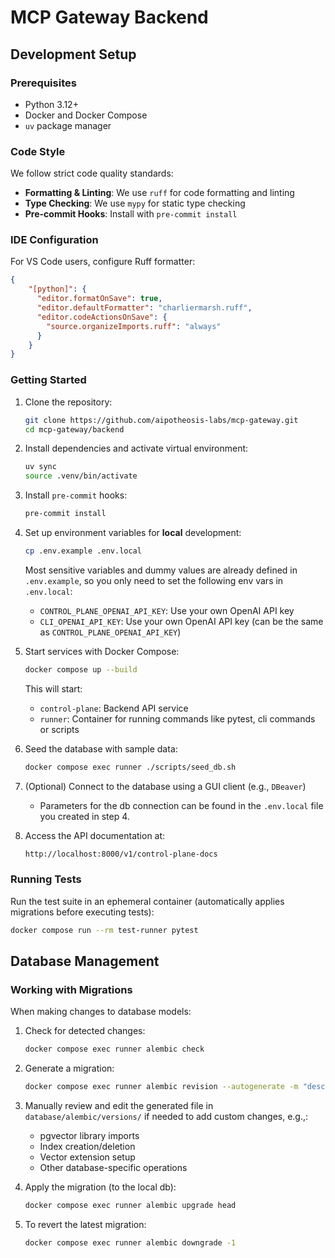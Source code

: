 # MCP Gateway Backend

## Development Setup

### Prerequisites

- Python 3.12+
- Docker and Docker Compose
- `uv` package manager

### Code Style

We follow strict code quality standards:

- **Formatting & Linting**: We use `ruff` for code formatting and linting
- **Type Checking**: We use `mypy` for static type checking
- **Pre-commit Hooks**: Install with `pre-commit install`

### IDE Configuration

For VS Code users, configure Ruff formatter:

```json
{
    "[python]": {
      "editor.formatOnSave": true,
      "editor.defaultFormatter": "charliermarsh.ruff",
      "editor.codeActionsOnSave": {
        "source.organizeImports.ruff": "always"
      }
    }
}
```

### Getting Started

1. Clone the repository:

   ```bash
   git clone https://github.com/aipotheosis-labs/mcp-gateway.git
   cd mcp-gateway/backend
   ```

1. Install dependencies and activate virtual environment:

   ```bash
   uv sync
   source .venv/bin/activate
   ```

1. Install `pre-commit` hooks:

   ```bash
   pre-commit install
   ```

1. Set up environment variables for **local** development:

   ```bash
   cp .env.example .env.local
   ```

   Most sensitive variables and dummy values are already defined in `.env.example`, so you only need to set the following env vars in `.env.local`:

   - `CONTROL_PLANE_OPENAI_API_KEY`: Use your own OpenAI API key
   - `CLI_OPENAI_API_KEY`: Use your own OpenAI API key (can be the same as `CONTROL_PLANE_OPENAI_API_KEY`)

1. Start services with Docker Compose:

   ```bash
   docker compose up --build
   ```

   This will start:
   - `control-plane`: Backend API service
   - `runner`: Container for running commands like pytest, cli commands or scripts

1. Seed the database with sample data:

   ```bash
   docker compose exec runner ./scripts/seed_db.sh
   ```

1. (Optional) Connect to the database using a GUI client (e.g., `DBeaver`)

   - Parameters for the db connection can be found in the `.env.local` file you created in step 4.

1. Access the API documentation at:

   ```bash
   http://localhost:8000/v1/control-plane-docs
   ```

### Running Tests

Run the test suite in an ephemeral container (automatically applies migrations before executing tests):

```bash
docker compose run --rm test-runner pytest
```

## Database Management

### Working with Migrations

When making changes to database models:

1. Check for detected changes:

   ```bash
   docker compose exec runner alembic check
   ```

1. Generate a migration:

   ```bash
   docker compose exec runner alembic revision --autogenerate -m "description of changes"
   ```

1. Manually review and edit the generated file in `database/alembic/versions/` if needed to add custom changes, e.g.,:
   - pgvector library imports
   - Index creation/deletion
   - Vector extension setup
   - Other database-specific operations

1. Apply the migration (to the local db):

   ```bash
   docker compose exec runner alembic upgrade head
   ```

1. To revert the latest migration:

   ```bash
   docker compose exec runner alembic downgrade -1
   ```
